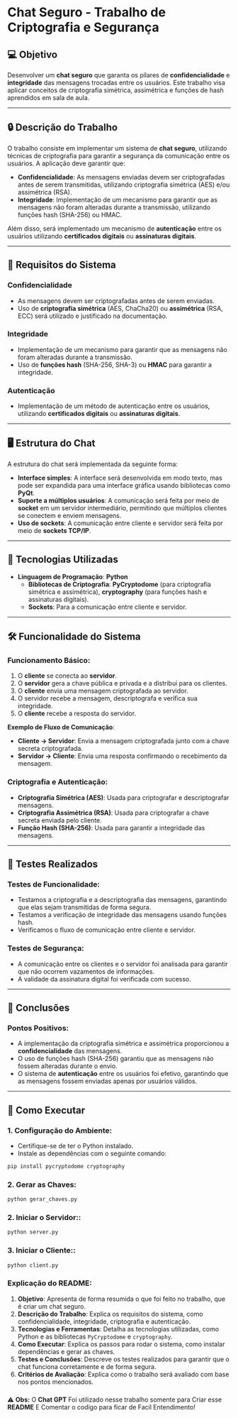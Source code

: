 # Chat Seguro - Trabalho de Criptografia e Segurança

## 💻 **Objetivo**

Desenvolver um **chat seguro** que garanta os pilares de **confidencialidade** e **integridade** das mensagens trocadas entre os usuários. Este trabalho visa aplicar conceitos de criptografia simétrica, assimétrica e funções de hash aprendidos em sala de aula.

---

## 🔒 **Descrição do Trabalho**

O trabalho consiste em implementar um sistema de **chat seguro**, utilizando técnicas de criptografia para garantir a segurança da comunicação entre os usuários. A aplicação deve garantir que:

- **Confidencialidade**: As mensagens enviadas devem ser criptografadas antes de serem transmitidas, utilizando criptografia simétrica (AES) e/ou assimétrica (RSA).
- **Integridade**: Implementação de um mecanismo para garantir que as mensagens não foram alteradas durante a transmissão, utilizando funções hash (SHA-256) ou HMAC.

Além disso, será implementado um mecanismo de **autenticação** entre os usuários utilizando **certificados digitais** ou **assinaturas digitais**.

---

## 📑 **Requisitos do Sistema**

### **Confidencialidade**

- As mensagens devem ser criptografadas antes de serem enviadas.
- Uso de **criptografia simétrica** (AES, ChaCha20) ou **assimétrica** (RSA, ECC) será utilizado e justificado na documentação.

### **Integridade**

- Implementação de um mecanismo para garantir que as mensagens não foram alteradas durante a transmissão.
- Uso de **funções hash** (SHA-256, SHA-3) ou **HMAC** para garantir a integridade.

### **Autenticação**

- Implementação de um método de autenticação entre os usuários, utilizando **certificados digitais** ou **assinaturas digitais**.

---

## 🖥️ **Estrutura do Chat**

A estrutura do chat será implementada da seguinte forma:

- **Interface simples**: A interface será desenvolvida em modo texto, mas pode ser expandida para uma interface gráfica usando bibliotecas como **PyQt**.
- **Suporte a múltiplos usuários**: A comunicação será feita por meio de **socket** em um servidor intermediário, permitindo que múltiplos clientes se conectem e enviem mensagens.
- **Uso de sockets**: A comunicação entre cliente e servidor será feita por meio de **sockets TCP/IP**.

---

## 🔧 **Tecnologias Utilizadas**

- **Linguagem de Programação**: **Python**
  - **Bibliotecas de Criptografia**: **PyCryptodome** (para criptografia simétrica e assimétrica), **cryptography** (para funções hash e assinaturas digitais).
  - **Sockets**: Para a comunicação entre cliente e servidor.

---

## 🛠️ **Funcionalidade do Sistema**

### **Funcionamento Básico**:

1. O **cliente** se conecta ao **servidor**.
2. O **servidor** gera a chave pública e privada e a distribui para os clientes.
3. O **cliente** envia uma mensagem criptografada ao servidor.
4. O servidor recebe a mensagem, descriptografa e verifica sua integridade.
5. O **cliente** recebe a resposta do servidor.

**Exemplo de Fluxo de Comunicação**:

- **Cliente → Servidor**: Envia a mensagem criptografada junto com a chave secreta criptografada.
- **Servidor → Cliente**: Envia uma resposta confirmando o recebimento da mensagem.

### **Criptografia e Autenticação**:

- **Criptografia Simétrica (AES)**: Usada para criptografar e descriptografar mensagens.
- **Criptografia Assimétrica (RSA)**: Usada para criptografar a chave secreta enviada pelo cliente.
- **Função Hash (SHA-256)**: Usada para garantir a integridade das mensagens.

---

## 📝 **Testes Realizados**

### **Testes de Funcionalidade**:

- Testamos a criptografia e a descriptografia das mensagens, garantindo que elas sejam transmitidas de forma segura.
- Testamos a verificação de integridade das mensagens usando funções hash.
- Verificamos o fluxo de comunicação entre cliente e servidor.

### **Testes de Segurança**:

- A comunicação entre os clientes e o servidor foi analisada para garantir que não ocorrem vazamentos de informações.
- A validade da assinatura digital foi verificada com sucesso.

---

## 📜 **Conclusões**

### **Pontos Positivos**:

- A implementação da criptografia simétrica e assimétrica proporcionou a **confidencialidade** das mensagens.
- O uso de funções hash (SHA-256) garantiu que as mensagens não fossem alteradas durante o envio.
- O sistema de **autenticação** entre os usuários foi efetivo, garantindo que as mensagens fossem enviadas apenas por usuários válidos.

---

## 🚀 **Como Executar**

### **1. Configuração do Ambiente**:

- Certifique-se de ter o Python instalado.
- Instale as dependências com o seguinte comando:

```bash
pip install pycryptodome cryptography
```

### **2. Gerar as Chaves**:
```bash
python gerar_chaves.py
```

### **2. Iniciar o Servidor:**:
```bash
python server.py
```
### **3. Iniciar o Cliente:**:
```bash
python client.py
```


### Explicação do README:

1. **Objetivo**: Apresenta de forma resumida o que foi feito no trabalho, que é criar um chat seguro.
2. **Descrição do Trabalho**: Explica os requisitos do sistema, como confidencialidade, integridade, criptografia e autenticação.
3. **Tecnologias e Ferramentas**: Detalha as tecnologias utilizadas, como Python e as bibliotecas `PyCryptodome` e `cryptography`.
4. **Como Executar**: Explica os passos para rodar o sistema, como instalar dependências e gerar as chaves.
5. **Testes e Conclusões**: Descreve os testes realizados para garantir que o chat funciona corretamente e de forma segura.
6. **Critérios de Avaliação**: Explica como o trabalho será avaliado com base nos pontos mencionados.
###
⚠️ **Obs:** O **Chat GPT** Foi utilizado nesse trabalho somente para Criar esse **README** E Comentar o codigo para ficar de Facil Entendimento!
